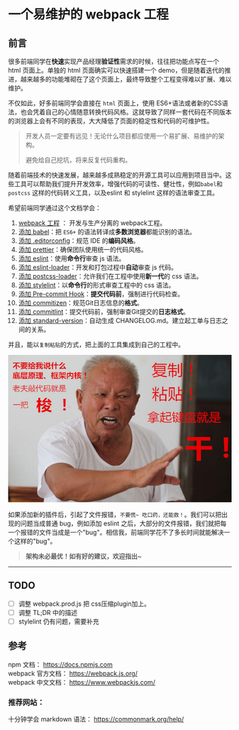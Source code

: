 # 一个易维护的 webpack 工程

## 前言

很多前端同学在**快速**实现产品经理**验证性**需求的时候，往往把功能点写在一个 html 页面上。单独的 html 页面确实可以快速搭建一个 demo，但是随着迭代的推进，越来越多的功能堆砌在了这个页面上，最终导致整个工程变得难以扩展、难以维护。

不仅如此，好多前端同学会直接在 `html` 页面上，使用 ES6+语法或者新的CSS语法，也会凭着自己的心情随意转换代码风格。这就导致了同样一套代码在不同版本的浏览器上会有不同的表现，大大降低了页面的稳定性和代码的可维护性。

> 开发人员一定要有远见！无论什么项目都应使用一个易扩展、易维护的架构。
>
> 避免给自己挖坑，将来反复代码重构。

随着前端技术的快速发展，越来越多成熟稳定的开源工具可以应用到项目当中。这些工具可以帮助我们提升开发效率，增强代码的可读性、健壮性，例如`babel`和`postcss` 这样的代码转义工具，以及eslint 和 stylelint 这样的语法审查工具。

希望前端同学通过这个文档学会：

1. [webpack 工程](./docs/01-webpack-projects.md) ： 开发与生产分离的 webpack工程。
2. [添加 babel](./docs/02-add-babel.md)：把 `ES6+` 的语法转译成**多数浏览器**都能识别的语法。
3. [添加 .editorconfig](./docs/03-add-editorconfig.md)：规范 IDE 的**编码风格**。
4. [添加 prettier](./docs/04-add-prettier.md)：确保团队使用统一的代码风格。
5. [添加 eslint](./docs/05-add-eslint.md)：使用**命令行**审查 js 语法。
6. [添加 eslint-loader](./docs/06-eslint-loader.md)：开发和打包过程中**自动**审查 js 代码。
7. [添加 postcss-loader](./docs/07-add-postcss.md)：允许我们在工程中使用**新一代**的 css 语法。
8. [添加 stylelint](./docs/08-add-stylelint.md)：以**命令行**的形式审查工程中的 css 语法。
9. [添加 Pre-commit Hook](./docs/09-add-husky.md)：**提交代码前**，强制进行代码检查。
10. [添加 commitizen](./docs/10-add-commitizen.md)：规范Git日志信息的**格式**。
11. [添加 commitlint](./docs/11-add-commitlint.md)：提交代码前，强制审查Git提交的**日志格式**。
12. [添加 standard-version](./docs/12-add-changelog.md)：自动生成 CHANGELOG.md。建立起工单与日志之间的关系。

并且，能以`复制粘贴`的方式，把上面的工具集成到自己的工程中。

![](./imgs/readme.jpeg)

如果添加新的插件后，引起了文件报错，`不要慌~ 吃口药，还能救！`。我们可以把出现的问题当成普通 bug，例如添加 eslint 之后，大部分的文件报错，我们就把每一个报错的文件当成是一个"bug"。相信我，前端同学花不了多长时间就能解决一个这样的"bug"。

> **架构未必最优！如有好的建议，欢迎指出~**

---

## TODO

- [ ] 调整 webpack.prod.js 把 css压缩plugin加上。
- [ ] 调整 TL;DR 中的描述
- [ ] stylelint 仍有问题，需要补充

## 参考

npm 文档： <https://docs.npmjs.com> \
webpack 官方文档： <https://webpack.js.org/> \
webpack 中文文档： <https://www.webpackjs.com/>

### 推荐网站：

十分钟学会 markdown 语法： <https://commonmark.org/help/>


